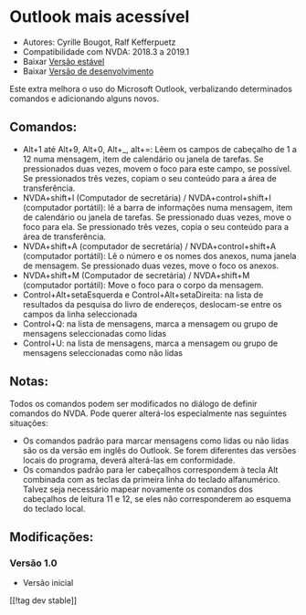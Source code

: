 # Outlook mais acessível #

* Autores: Cyrille Bougot, Ralf Kefferpuetz
* Compatibilidade com NVDA: 2018.3 a 2019.1
* Baixar [Versão estável][1]
* Baixar [Versão de desenvolvimento][2]

Este extra melhora o uso do Microsoft Outlook, verbalizando determinados
comandos e adicionando alguns novos.

## Comandos:

* Alt+1 até Alt+9, Alt+0, Alt+_, alt+=: Lêem os campos de cabeçalho de 1 a
  12 numa mensagem, item de calendário ou janela de tarefas. Se pressionados
  duas vezes, movem o foco para este campo, se possível. Se pressionados
  três vezes, copiam o seu conteúdo para a área de transferência.
* NVDA+shift+I (Computador de secretária) / NVDA+control+shift+I (computador
  portátil): lê a barra de informações numa mensagem, item de calendário ou
  janela de tarefas. Se pressionado duas vezes, move o foco para ela. Se
  pressionado três vezes, copia o seu conteúdo para a área de transferência.
* NVDA+shift+A (computador de secretária) / NVDA+control+shift+A (computador
  portátil): Lê o número e os nomes dos anexos, numa janela de mensagem. Se
  pressionado duas vezes, move o foco os anexos.
* NVDA+shift+M (Computador de secretária) / NVDA+shift+M (computador
  portátil): Move o foco para o corpo da mensagem.
* Control+Alt+setaEsquerda e Control+Alt+setaDireita: na lista de resultados
  da pesquisa do livro de endereços, deslocam-se entre os campos da linha
  seleccionada
* Control+Q: na lista de mensagens, marca a mensagem ou grupo de mensagens
  seleccionadas como lidas
* Control+U: na lista de mensagens, marca a mensagem ou grupo de mensagens
  seleccionadas como não lidas

## Notas:

Todos os comandos podem ser modificados no diálogo de definir comandos do
NVDA. Pode querer alterá-los especialmente nas seguintes situações:

* Os comandos padrão para marcar mensagens como lidas ou não lidas são os da
  versão em inglês do Outlook. Se forem diferentes das versões locais do
  programa, deverá alterá-las em conformidade.
* Os comandos padrão para ler cabeçalhos correspondem à tecla Alt combinada
  com as teclas da primeira linha do teclado alfanumérico. Talvez seja
  necessário mapear novamente os comandos dos cabeçalhos de leitura 11 e 12,
  se eles não corresponderem ao esquema do teclado local.

## Modificações:

### Versão 1.0

* Versão inicial

[[!tag dev stable]]

[1]: https://addons.nvda-project.org/files/get.php?file=outlookextended

[2]: https://addons.nvda-project.org/files/get.php?file=outlookextended
